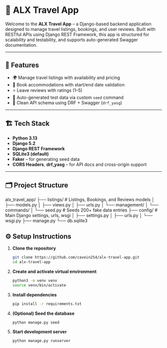 # 🧳 ALX Travel App

Welcome to the **ALX Travel App** – a Django-based backend application designed to manage travel listings, bookings, and user reviews. Built with RESTful APIs using Django REST Framework, this app is structured for scalability and testability, and supports auto-generated Swagger documentation.

---

## 🚀 Features

- 🌍 Manage travel listings with availability and pricing
- 📅 Book accommodations with start/end date validation
- ⭐ Leave reviews with ratings (1–5)
- 🧪 Auto-generated test data via custom `seed` command
- 🧰 Clean API schema using DRF + Swagger (`drf_yasg`)

---

## 🏗️ Tech Stack

- **Python 3.13**
- **Django 5.2**
- **Django REST Framework**
- **SQLite3 (default)**
- **Faker** – for generating seed data
- **CORS Headers**, **drf_yasg** – for API docs and cross-origin support

---

## 🗂️ Project Structure

alx_travel_app/
├── listings/ # Listings, Bookings, and Reviews models
│ ├── models.py
│ ├── views.py
│ ├── urls.py
│ └── management/
│ └── commands/
│ └── seed.py # Seeds 200+ fake data entries
├── config/ # Main Django settings, urls, wsgi
│ ├── settings.py
│ ├── urls.py
│ └── wsgi.py
├── manage.py
└── db.sqlite3

## ⚙️ Setup Instructions

1. **Clone the repository**
   ```bash
   git clone https://github.com/cavein254/alx-travel-app.git
   cd alx-travel-app
   ```
2. **Create and activate virtual environment**
   ```bash
   python3 -m venv venv
   source venv/bin/activate
   ```
3. **Install dependencies**
   ```bash
   pip install -r requirements.txt
   ```
4. **(Optional) Seed the database**
   ```bash
   python manage.py seed
   ```
5. **Start development server**
   ```bash
   python manage.py runserver
   ```
